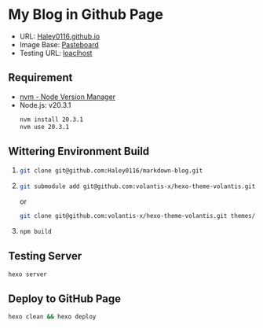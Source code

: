 # My Blog in Github Page

- URL: [Haley0116.github.io](https://Haley0116.github.io/)
- Image Base: [Pasteboard](https://pasteboard.co/)
- Testing URL: [loaclhost](http://localhost:4000/)

## Requirement

- [nvm - Node Version Manager](https://github.com/nvm-sh/nvm/releases)
- Node.js: v20.3.1
  ```bash
  nvm install 20.3.1
  nvm use 20.3.1
  ```

## Wittering Environment Build

1.  ```bash
    git clone git@github.com:Haley0116/markdown-blog.git
    ```
2.  ```bash
    git submodule add git@github.com:volantis-x/hexo-theme-volantis.git themes/volantis
    ```
    or
    ```bash
    git clone git@github.com:volantis-x/hexo-theme-volantis.git themes/volantis
    ```
3.  ```bash
    npm build
    ```

## Testing Server

```bash
hexo server
```

## Deploy to GitHub Page

```bash
hexo clean && hexo deploy
```
